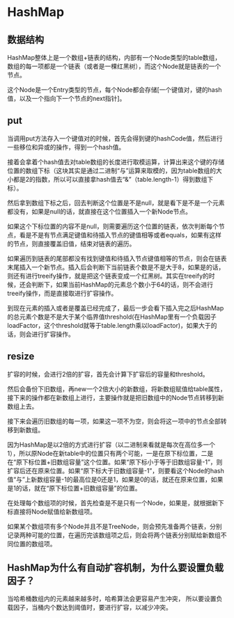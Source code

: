 # HashMap

## 数据结构

HashMap整体上是一个数组+链表的结构，内部有一个Node类型的table数组，数组的每一项都是一个链表（或者是一棵红黑树），而这个Node就是链表的一个节点。

这个Node是一个Entry类型的节点，每个Node都会存储[一个键值对，键的hash值，以及一个指向下一个节点的next指针]。

## put

当调用put方法存入一个键值对的时候，首先会得到键的hashCode值，然后进行一些移位和异或的操作，得到一个hash值。

接着会拿着个hash值去对table数组的长度进行取模运算，计算出来这个键的存储位置的数组下标（这块其实是通过二进制“与”运算来取模的，因为table数组的大小都是2的指数，所以可以直接拿hash值去“&”（table.length-1）得到数组下标）。

然后拿到数组下标之后，回去判断这个位置是不是null，就是看下是不是一个元素都没有，如果是null的话，就直接在这个位置插入一个新Node节点。

如果这个下标位置的内容不是null，则需要遍历这个位置的链表，依次判断每个节点，看是不是有节点满足键值和待插入节点的键值相等或者equals，如果有这样的节点，则直接覆盖旧值，结束对链表的遍历。

如果遍历到链表的尾部都没有找到键值和待插入节点键值相等的节点，则会在链表末尾插入一个新节点。插入后会判断下当前链表个数是不是大于8，如果是的话，则还有进行treeify操作，就是把这个链表变成一个红黑树。其实在treeify的时候，还会判断下，如果当前HashMap的元素总个数小于64的话，则不会进行treeify操作，而是直接取进行扩容操作。

到现在元素的插入或者是覆盖已经完成了，最后一步会看下插入完之后HashMap的总元素个数是不是大于某个临界值threshold(在HashMap里有一个负载因子loadFactor，这个threshold就等于table.length乘以loadFactor)，如果大于的话，则会进行扩容操作。


## resize

扩容的时候，会进行2倍的扩容，首先会计算下扩容后的容量和threshold。

然后会备份下旧数组，再new一个2倍大小的新数组，将新数组赋值给table属性，接下来的操作都在新数组上进行，主要操作就是把旧数组中的Node节点转移到新数组上去。

接下来会遍历旧数组的每一项，如果这一项不为空，则会将这一项中的节点全部转移到新数组。

因为HashMap是以2倍的方式进行扩容（以二进制来看就是每次在高位多一个1），所以原Node在新table中的位置只有两个可能，一是在原下标位置，二是在“原下标位置+旧数组容量”这个位置。如果“原下标小于等于旧数组容量-1”，则扩容后还在原来位置。如果“原下标大于旧数组容量-1”，则要看这个Node的hash值“与”上新数组容量-1的最高位是0还是1，如果是0的话，就还在原来位置，如果是1的话，就在“原下标位置+旧数组容量”的位置。

在处理每个数组项的时候，首先检查是不是只有一个Node，如果是，就根据新下标直接将Node赋值给新数组项。

如果某个数组项有多个Node并且不是TreeNode，则会预先准备两个链表，分别记录两种可能的位置，在遍历完该数组项之后，则会将两个链表分别赋给新数组不同位置的数组项。


## HashMap为什么有自动扩容机制，为什么要设置负载因子？

当哈希桶数组内的元素越来越多时，哈希算法会更容易产生冲突，
所以要设置负载因子，当桶内个数达到阈值时，要进行扩容，以减少冲突。





































































